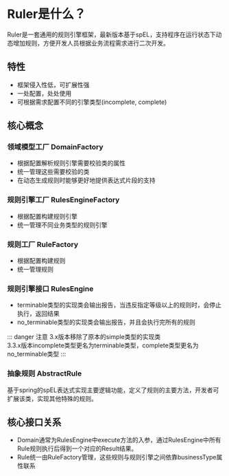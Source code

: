 # Ruler是什么？

Ruler是一套通用的规则引擎框架，最新版本基于spEL，支持程序在运行状态下动态增加规则，方便开发人员根据业务流程需求进行二次开发。

## 特性

- 框架侵入性低，可扩展性强
- 一处配置，处处使用
- 可根据需求配置不同的引擎类型(incomplete, complete)

## 核心概念

### 领域模型工厂 DomainFactory

- 根据配置解析规则引擎需要校验类的属性
- 统一管理这些需要校验的类
- 在动态生成规则时能够更好地提供表达式片段的支持

### 规则引擎工厂 RulesEngineFactory

- 根据配置构建规则引擎
- 统一管理不同业务类型的规则引擎

### 规则工厂 RuleFactory

- 根据配置构建规则
- 统一管理规则

### 规则引擎接口 RulesEngine

- terminable类型的实现类会输出报告，当违反指定等级以上的规则时，会停止执行，返回结果
- no_terminable类型的实现类会输出报告，并且会执行完所有的规则

::: danger 注意
3.x版本移除了原本的simple类型的实现类  
3.3.x版本incomplete类型更名为terminable类型，complete类型更名为no_terminable类型
:::

### 抽象规则 AbstractRule

基于spring的spEL表达式实现主要逻辑功能，定义了规则的主要方法，开发者可扩展该类，实现其他特殊的规则。

## 核心接口关系

- Domain通常为RulesEngine中execute方法的入参，通过RulesEngine中所有Rule规则执行后得到一个对应的Result结果。
- Rule统一由RuleFactory管理，这些规则与规则引擎之间依靠businessType属性联系

<img src="https://cdn.jsdelivr.net/gh/LostRed/pic-repository@master/ruler-project.72lfu3ibjfg0.webp" alt="">

